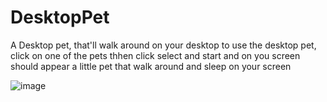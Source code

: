 # DesktopPet
A Desktop pet, that'll walk around on your desktop
to use the desktop pet, click on one of the pets
thhen click select and start and on you screen 
should appear a little pet that walk around and sleep on your screen

![image](https://user-images.githubusercontent.com/81003591/115598030-d0f98000-a28e-11eb-9494-15cc76e55615.png)

